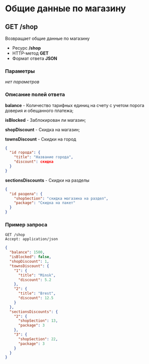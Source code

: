 # Общие данные по магазину

## GET /shop

Возвращает общие данные по магазину

- Ресурс **/shop**
- HTTP-метод **GET**
- Формат ответа **JSON**

### Параметры

*нет параметров*

### Описание полей ответа

**balance** - Количество тарифных единиц на счету с учетом порога доверия и обещанного платежа;

**isBlocked** - Заблокирован ли магазин;

**shopDiscount** - Скидка на магазин;

**townsDiscount** - Скидки на город
```json
{
  "id города": {
    "title": "Название города",
    "discount": скидка
  }
}
```
**sectionsDiscounts** - Скидки на разделы
```json
{
  "id раздела": {
    "shopSection": "скидка магазина на раздел",
    "package": "Скидка на пакет"
  }
}
```

### Пример запроса

```
GET /shop
Accept: application/json
```

```json
{
  "balance": 1500,
  "isBlocked": false,
  "shopDiscount": 1,
  "townsDiscount": {
    "1": {
      "title": "Minsk",
      "discount": 5.2
    },
    "2": {
      "title": "Brest",
      "discount": 12.5
    }
  },
  "sectionsDiscounts": {
    "2": {
      "shopSection": 13,
      "package": 3
    },
    "3": {
      "shopSection": 22,
      "package": 3
    }
  }
}
```
